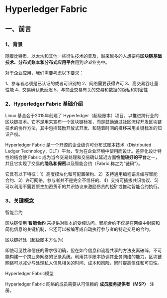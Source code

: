 # Hyperledger Fabric

## 一、前言

### 1、背景

随着比特币、以太坊和其他一些衍生技术的普及，越来越多的人想要将**区块链基础技术、分布式账本和分布式应用平台**用到*企业*业务中。

对于企业应用，我们需要考虑以下要求：

1、参与者必须是已认证的或者可识别的
2、网络需要获得许可
3、高交易吞吐量性能
4、交易确认低延迟
5、与商业交易有关的交易和数据的隐私和机密性

### 2、Hyperledger Fabric 基础介绍

Linux 基金会于2015年创建了 Hyperledger（超级账本）项目，以推进跨行业的区块链技术。它不是用来宣布一个区块链标准，而是鼓励通过社区流程开发区块链技术的协作方法，其中包括鼓励开放式开发、和随着时间的推移采用关键标准的知识产权。

Hyperledger Fabric 是一个开源的企业级许可分布式账本技术（Distributed Ledger Technology，DLT）平台，专为在企业环境中使用而设计。差异化设计特性的结合使 Fabric 成为当今交易处理和交易确认延迟方面**性能较好的平台**之一，并且它实现了交易的**隐私和保密**以及智能合约（Fabric 称之为“链码”）。

它具有以下特征：1）高度模块化和可配置架构、2）支持通用编程语言编写智能合约、3）许可网络，参与者并不是完全不信任的、4）支持可插拔共识协议、5）可以利用不需要原生加密货币的共识协议来激励昂贵的挖矿或推动智能合约执行。

### 3、关键概念

智能合约

区块链使用 **智能合约** 来提供对账本的受控访问。智能合约不仅是在网络中封装和简化信息的关键机制，它还可以被编写成自动执行参与者的特定交易的合约。

区块链好处（超级账本方认为）

即使可见性和信任的需求很明确，但在如今信息和流程共享的方法支离破碎，不可能构建一个跨业务网络的记录系统。利用共享账本协调其业务网络的能力，区块链网络可以减少与处理私人信息相关的时间、成本和风险，同时提高信任和可见性。

Hyperledger Fabric模型

Hyperledger Fabric 网络的成员需要从可信赖的 **成员服务提供者（MSP）** 注册。

